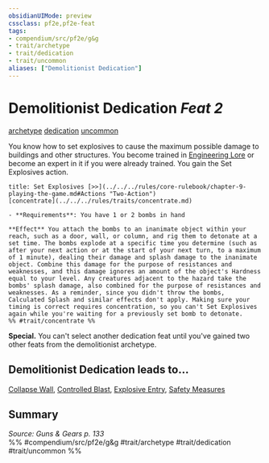 ```yaml
---
obsidianUIMode: preview
cssclass: pf2e,pf2e-feat
tags:
- compendium/src/pf2e/g&g
- trait/archetype
- trait/dedication
- trait/uncommon
aliases: ["Demolitionist Dedication"]
---
```

# Demolitionist Dedication  *Feat 2*  
[archetype](../../rules/traits/archetype.md)  [dedication](../../rules/traits/dedication.md)  [uncommon](../../rules/traits/uncommon.md)  


You know how to set explosives to cause the maximum possible damage to buildings and other structures. You become trained in [Engineering Lore](../skills.md#Lore) or become an expert in it if you were already trained. You gain the Set Explosives action.

```ad-embed-ability
title: Set Explosives [>>](../../../rules/core-rulebook/chapter-9-playing-the-game.md#Actions "Two-Action")
[concentrate](../../../rules/traits/concentrate.md)  

- **Requirements**: You have 1 or 2 bombs in hand

**Effect** You attach the bombs to an inanimate object within your reach, such as a door, wall, or column, and rig them to detonate at a set time. The bombs explode at a specific time you determine (such as after your next action or at the start of your next turn, to a maximum of 1 minute), dealing their damage and splash damage to the inanimate object. Combine this damage for the purpose of resistances and weaknesses, and this damage ignores an amount of the object's Hardness equal to your level. Any creatures adjacent to the hazard take the bombs' splash damage, also combined for the purpose of resistances and weaknesses. As a reminder, since you didn't throw the bombs, Calculated Splash and similar effects don't apply. Making sure your timing is correct requires concentration, so you can't Set Explosives again while you're waiting for a previously set bomb to detonate.  
%% #trait/concentrate %%
```

**Special.** You can't select another dedication feat until you've gained two other feats from the demolitionist archetype.

## Demolitionist Dedication leads to...

[Collapse Wall](collapse-wall-g-g.md), [Controlled Blast](controlled-blast-g-g.md), [Explosive Entry](explosive-entry-g-g.md), [Safety Measures](safety-measures-g-g.md)

## Summary

*Source: Guns & Gears p. 133*  
%% #compendium/src/pf2e/g&g #trait/archetype #trait/dedication #trait/uncommon %%
